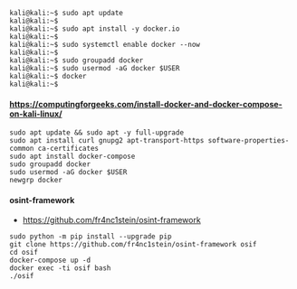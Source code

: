 ```
kali@kali:~$ sudo apt update
kali@kali:~$
kali@kali:~$ sudo apt install -y docker.io
kali@kali:~$
kali@kali:~$ sudo systemctl enable docker --now
kali@kali:~$
kali@kali:~$ sudo groupadd docker
kali@kali:~$ sudo usermod -aG docker $USER
kali@kali:~$ docker
kali@kali:~$
```
#### https://computingforgeeks.com/install-docker-and-docker-compose-on-kali-linux/
```
sudo apt update && sudo apt -y full-upgrade
sudo apt install curl gnupg2 apt-transport-https software-properties-common ca-certificates
sudo apt install docker-compose
sudo groupadd docker
sudo usermod -aG docker $USER
newgrp docker
```
#### osint-framework
* https://github.com/fr4nc1stein/osint-framework
```
sudo python -m pip install --upgrade pip
git clone https://github.com/fr4nc1stein/osint-framework osif
cd osif
docker-compose up -d
docker exec -ti osif bash
./osif
```
